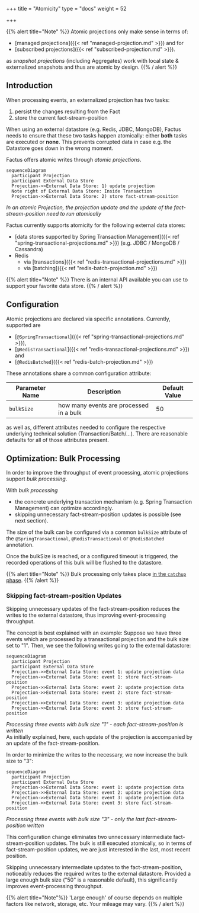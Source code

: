 +++
title = "Atomicity"
type = "docs"
weight = 52

+++

{{% alert title="Note" %}} 
Atomic projections only make sense in terms of:
- [managed projections]({{< ref "managed-projection.md" >}})  and for
- [subscribed projections]({{< ref "subscribed-projection.md" >}}).

as *snapshot projections* (including Aggregates) work with local state & externalized snapshots and thus are atomic by design.
{{% / alert %}}

## Introduction

When processing events, an externalized projection has two tasks:
1. persist the changes resulting from the Fact
2. store the current fact-stream-position

When using an external datastore (e.g. Redis, JDBC, MongoDB), Factus needs to ensure that these two tasks happen atomically: either **both**
tasks are executed or **none**. This prevents corrupted data in case e.g. the Datastore goes down in the wrong moment.

Factus offers atomic writes through *atomic projections*.

```mermaid
sequenceDiagram
  participant Projection
  participant External Data Store
  Projection->>External Data Store: 1) update projection
  Note right of External Data Store: Inside Transaction
  Projection->>External Data Store: 2) store fact-stream-position
```

*In an atomic Projection, the projection update and the update of the fact-stream-position need to run atomically*

Factus currently supports atomicity for the following external data stores:
- [data stores supported by Spring Transaction Management]({{< ref "spring-transactional-projections.md" >}}) (e.g. JDBC / MongoDB / Cassandra)
- Redis
    - via [transactions]({{< ref "redis-transactional-projections.md" >}})
    - via [batching]({{< ref "redis-batch-projection.md" >}})

{{% alert title="Note" %}} There is an internal API available you can use to support your favorite data store. {{% / alert %}}

## Configuration

Atomic projections are declared via specific annotations. Currently, supported are
- [`@SpringTransactional`]({{< ref "spring-transactional-projections.md" >}}),
- [`@RedisTransactional`]({{< ref "redis-transactional-projections.md" >}}) and
- [`@RedisBatched`]({{< ref "redis-batch-projection.md" >}})

These annotations share a common configuration attribute:

| Parameter Name            |  Description                                  | Default Value  |
|---------------------------|-----------------------------------------------|----------------|
| `bulkSize`                | how many events are processed in a bulk       |  50            |

as well as, different attributes needed to configure the respective underlying technical solution (Transaction/Batch/...).
There are reasonable defaults for all of those attributes present.

## Optimization: Bulk Processing

In order to improve the throughput of event processing, atomic projections support *bulk processing*.

With *bulk processing*

- the concrete underlying transaction mechanism (e.g. Spring Transaction Management) can optimize accordingly.
- skipping unnecessary fact-stream-position updates is possible (see next section).

The size of the bulk can be configured via a common `bulkSize` attribute of
the `@SpringTransactional`, `@RedisTransactional` or `@RedisBatched` annotation.

Once the bulkSize is reached, or a configured timeout is triggered, the recorded operations of this bulk will be flushed to the datastore. 

{{% alert title="Note" %}} Bulk processing only takes place [in the `catchup` phase](/concept). {{% /alert %}}

### Skipping fact-stream-position Updates

Skipping unnecessary updates of the fact-stream-position reduces the writes to the external datastore,
thus improving event-processing throughput.

The concept is best explained with an example: Suppose we have three events which are processed by a transactional projection and the bulk size set to "1".
Then, we see the following writes going to the external datastore:

```mermaid
sequenceDiagram
  participant Projection
  participant External Data Store
  Projection->>External Data Store: event 1: update projection data
  Projection->>External Data Store: event 1: store fact-stream-position
  Projection->>External Data Store: event 2: update projection data
  Projection->>External Data Store: event 2: store fact-stream-position
  Projection->>External Data Store: event 3: update projection data
  Projection->>External Data Store: event 3: store fact-stream-position
```

*Processing three events with bulk size "1" - each fact-stream-position is written*  
As initially explained, here, each update of the projection is accompanied by an update of the fact-stream-position.


In order to minimize the writes to the necessary, we now increase the bulk size to "3":

```mermaid
sequenceDiagram
  participant Projection
  participant External Data Store
  Projection->>External Data Store: event 1: update projection data
  Projection->>External Data Store: event 2: update projection data
  Projection->>External Data Store: event 3: update projection data
  Projection->>External Data Store: event 3: store fact-stream-position
```

*Processing three events with bulk size "3" - only the last fact-stream-position written*

This configuration change eliminates two unnecessary intermediate fact-stream-position updates.
The bulk is still executed atomically, so in terms of fact-stream-position updates, we are just interested
in the last, most recent position.

Skipping unnecessary intermediate updates to the fact-stream-position, noticeably reduces
the required writes to the external datastore. Provided a large enough bulk size ("50" is a reasonable default),
this significantly improves event-processing throughput.

{{% alert title="Note"%}} 'Large enough' of course depends on multiple factors like network, storage, etc.
Your mileage may vary. {{% / alert %}}


